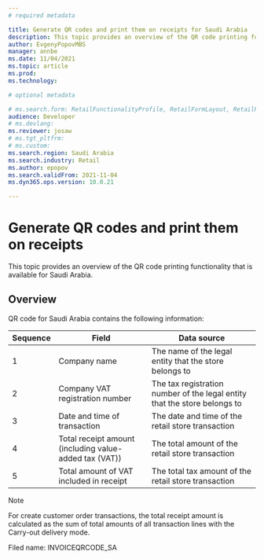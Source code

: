 ```yaml
---
# required metadata

title: Generate QR codes and print them on receipts for Saudi Arabia
description: This topic provides an overview of the QR code printing functionality that is available for Saudi Arabia.
author: EvgenyPopovMBS
manager: annbe
ms.date: 11/04/2021
ms.topic: article
ms.prod: 
ms.technology: 

# optional metadata

# ms.search.form: RetailFunctionalityProfile, RetailFormLayout, RetailParameters
audience: Developer
# ms.devlang: 
ms.reviewer: josaw
# ms.tgt_pltfrm: 
# ms.custom: 
ms.search.region: Saudi Arabia
ms.search.industry: Retail
ms.author: epopov
ms.search.validFrom: 2021-11-04
ms.dyn365.ops.version: 10.0.21

---
```

# Generate QR codes and print them on receipts

This topic provides an overview of the QR code printing functionality that is available for Saudi Arabia.

## Overview

QR code for Saudi Arabia contains the following information:

| Sequence | Field                                                  | Data source |
|----------| -------------------------------------------------------|---------|
| 1        | Company name                                           | The name of the legal entity that the store belongs to |
| 2        | Company VAT registration number                        | The tax registration number of the legal entity that the store belongs to |
| 3        | Date and time of transaction                           | The date and time of the retail store transaction |
| 4        | Total receipt amount (including value-added tax (VAT)) | The total amount of the retail store transaction |
| 5        | Total amount of VAT included in receipt                | The total tax amount of the retail store transaction |

> [!NOTE]
> For create customer order transactions, the total receipt amount is calculated as the sum of total amounts of all transaction lines with the Carry-out delivery mode.

Filed name: INVOICEQRCODE_SA

